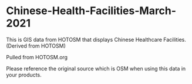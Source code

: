 # Chinese-Health-Facilities-March-2021
This is GIS data from HOTOSM that displays Chinese Healthcare Facilities. (Derived from HOTOSM)

Pulled from HOTOSM.org

Please reference the original source which is OSM when using this data in your products.
